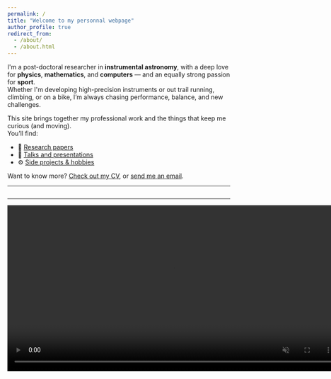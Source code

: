 ```yaml
---
permalink: /
title: "Welcome to my personnal webpage"
author_profile: true
redirect_from: 
  - /about/
  - /about.html
---
```

I'm a post-doctoral researcher in **instrumental astronomy**, with a deep love for **physics**, **mathematics**, and **computers** — and an equally strong passion for **sport**.  
Whether I'm developing high-precision instruments or out trail running, climbing, or on a bike, I’m always chasing performance, balance, and new challenges.

This site brings together my professional work and the things that keep me curious (and moving).  
You’ll find:

- 📝 [Research papers](./publications/)
- 🎤 [Talks and presentations](./talks/)
- ⚙️ [Side projects & hobbies](./portfolio/)

Want to know more? [Check out my CV](./cv/), or [send me an email](mailto:pierre.janinpotiron@gmail.com).

---

<div id="quote-box" style="font-style: italic; margin-top: 2em;"></div>

<script>
  fetch('quotes.json')
    .then(response => response.json())
    .then(quotes => {
      const quote = quotes[Math.floor(Math.random() * quotes.length)];
      document.getElementById('quote-box').innerText = quote;
    })
    .catch(() => {
      document.getElementById('quote-box').innerText = '“Keep looking up.” – Unknown';
    });
</script>

---

<video controls loop muted autoplay preload="auto" src="../files/closed_loop.mp4" title="Title" width="750"></video>